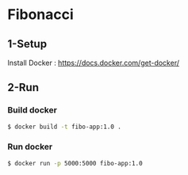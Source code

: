 # Fibonacci

## 1-Setup

Install Docker : https://docs.docker.com/get-docker/

## 2-Run

### Build docker
```bash
$ docker build -t fibo-app:1.0 .
```
### Run docker
```bash
$ docker run -p 5000:5000 fibo-app:1.0
```
